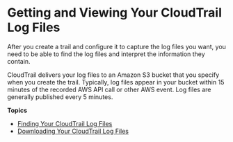 # Getting and Viewing Your CloudTrail Log Files<a name="get-and-view-cloudtrail-log-files"></a>

 After you create a trail and configure it to capture the log files you want, you need to be able to find the log files and interpret the information they contain\. 

 CloudTrail delivers your log files to an Amazon S3 bucket that you specify when you create the trail\. Typically, log files appear in your bucket within 15 minutes of the recorded AWS API call or other AWS event\. Log files are generally published every 5 minutes\. 

**Topics**
+ [Finding Your CloudTrail Log Files](cloudtrail-find-log-files.md)
+ [Downloading Your CloudTrail Log Files](cloudtrail-read-log-files.md)